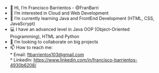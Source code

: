 - 👋 Hi, I’m Francisco Barrientos - @FranBarri
- 👀 I’m interested in Cloud and Web Development
- 🌱 I’m currently learning Java and FrontEnd Development (HTML, CSS, JavaScrypt)
- 💻 I have an advanced level in Java OOP (Object-Oriented Programming), HTML and Python
- 💞️ I’m looking to collaborate on big projects
- 📫 How to reach me:
          <br>
          * Email: ftbarrientos103@gmail.com
          <br>
          * LinkedIn: https://www.linkedin.com/in/francisco-barrientos-4930b6208/

<!---
FranBarri/FranBarri is a ✨ special ✨ repository because its `README.md` (this file) appears on your GitHub profile.
You can click the Preview link to take a look at your changes.
--->
